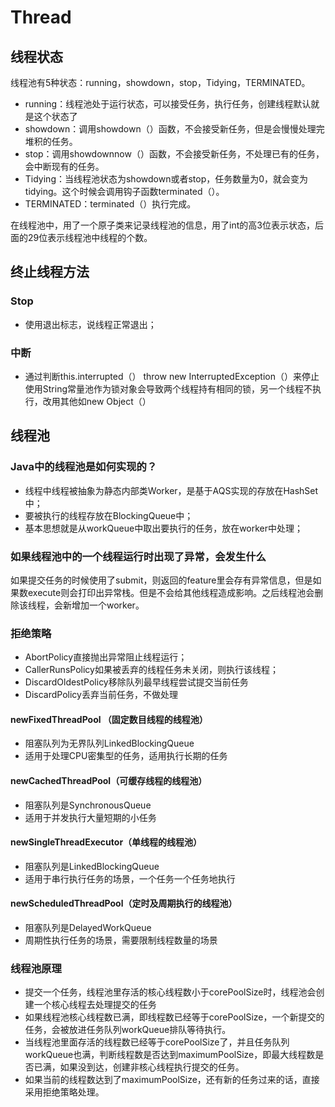 # Thread

## 线程状态

线程池有5种状态：running，showdown，stop，Tidying，TERMINATED。

- running：线程池处于运行状态，可以接受任务，执行任务，创建线程默认就是这个状态了
- showdown：调用showdown（）函数，不会接受新任务，但是会慢慢处理完堆积的任务。
- stop：调用showdownnow（）函数，不会接受新任务，不处理已有的任务，会中断现有的任务。
- Tidying：当线程池状态为showdown或者stop，任务数量为0，就会变为tidying。这个时候会调用钩子函数terminated（）。
- TERMINATED：terminated（）执行完成。

在线程池中，用了一个原子类来记录线程池的信息，用了int的高3位表示状态，后面的29位表示线程池中线程的个数。

## 终止线程方法

### Stop

- 使用退出标志，说线程正常退出；

### 中断

- 通过判断this.interrupted（） throw new InterruptedException（）来停止 使用String常量池作为锁对象会导致两个线程持有相同的锁，另一个线程不执行，改用其他如new Object（）

## 线程池

### Java中的线程池是如何实现的？

- 线程中线程被抽象为静态内部类Worker，是基于AQS实现的存放在HashSet中；
- 要被执行的线程存放在BlockingQueue中；
- 基本思想就是从workQueue中取出要执行的任务，放在worker中处理；

### 如果线程池中的一个线程运行时出现了异常，会发生什么

如果提交任务的时候使用了submit，则返回的feature里会存有异常信息，但是如果数execute则会打印出异常栈。但是不会给其他线程造成影响。之后线程池会删除该线程，会新增加一个worker。

### 拒绝策略

- AbortPolicy直接抛出异常阻止线程运行；
- CallerRunsPolicy如果被丢弃的线程任务未关闭，则执行该线程；
- DiscardOldestPolicy移除队列最早线程尝试提交当前任务
- DiscardPolicy丢弃当前任务，不做处理

#### newFixedThreadPool （固定数目线程的线程池）

- 阻塞队列为无界队列LinkedBlockingQueue
- 适用于处理CPU密集型的任务，适用执行长期的任务

#### newCachedThreadPool（可缓存线程的线程池）

- 阻塞队列是SynchronousQueue
- 适用于并发执行大量短期的小任务

#### newSingleThreadExecutor（单线程的线程池）

- 阻塞队列是LinkedBlockingQueue
- 适用于串行执行任务的场景，一个任务一个任务地执行

#### newScheduledThreadPool（定时及周期执行的线程池）

- 阻塞队列是DelayedWorkQueue
- 周期性执行任务的场景，需要限制线程数量的场景

### 线程池原理

- 提交一个任务，线程池里存活的核心线程数小于corePoolSize时，线程池会创建一个核心线程去处理提交的任务
- 如果线程池核心线程数已满，即线程数已经等于corePoolSize，一个新提交的任务，会被放进任务队列workQueue排队等待执行。
- 当线程池里面存活的线程数已经等于corePoolSize了，并且任务队列workQueue也满，判断线程数是否达到maximumPoolSize，即最大线程数是否已满，如果没到达，创建非核心线程执行提交的任务。
- 如果当前的线程数达到了maximumPoolSize，还有新的任务过来的话，直接采用拒绝策略处理。


